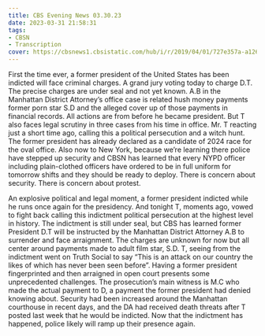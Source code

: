 ```yaml
---
title: CBS Evening News 03.30.23
date: 2023-03-31 21:58:31
tags:
- CBSN
- Transcription
cover: https://cbsnews1.cbsistatic.com/hub/i/r/2019/04/01/727e357a-a126-4138-a2c5-4d3222669d57/thumbnail/640x360/3ff2761028dc5c65cc4f07acd54bcd5c/cbsn2-logo-1920x1080.jpg
---
```

First the time ever, a former president of the United States has been indicted will face criminal charges. A grand jury voting today to charge D.T. The precise charges are under seal and not yet known. A.B in the Manhattan District Attorney’s office case is related hush money payments former porn star S.D and the alleged cover up of those payments in financial records. All actions are from before he became president. But T also faces legal scrutiny in three cases from his time in office. Mr. T reacting just a short time ago, calling this a political persecution and a witch hunt. The former president has already declared as a candidate of 2024 race for the oval office. Also now to New York, because we’re learning there police have stepped up security and CBSN has learned that every NYPD officer including plain-clothed officers have ordered to be in full uniform for tomorrow shifts and they should be ready to deploy. There is concern about security. There is concern about protest. 

An explosive political and legal moment, a former president indicted while he runs once again for the presidency. And tonight T, moments ago, vowed to fight back calling this indictment political persecution at the highest level in history. The indictment is still under seal, but CBS has learned former President D.T will be instructed by the Manhattan District Attorney A.B to surrender and face arraignment. The charges are unknown for now but all center around payments made to adult film star, S.D. T, seeing from the indictment went on Truth Social to say “This is an attack on our country the likes of which has never been seen before”. Having a former president fingerprinted and then arraigned in open court presents some unprecedented challenges. The prosecution’s main witness is M.C who made the actual payment to D, a payment the former president had denied knowing about. Security had been increased around the Manhattan courthouse in recent days, and the DA had received death threats after T posted last week that he would be indicted. Now that the indictment has happened, police likely will ramp up their presence again. 
